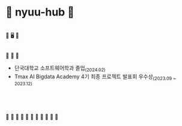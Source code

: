 <div>
  
  # 🐁 nyuu-hub 🐀 
  
  <br> 🐹 🖥 🐹 <br>

  <br> 🐹 📃 🐹 <br>
  - 단국대학교 소프트웨어학과 졸업<sub>(2024.02)</sub><br />
  - Tmax AI Bigdata Academy 4기 최종 프로젝트 발표회 우수상<sub>(2023.09 ~ 2023.12)</sub><br /><br />
  
  # 
  <br> 🐹 🐹 🐹 🐹 🐹 🐹 🐹 🐹 🐹 🐹 🐹 <br><br>
  
</div>
